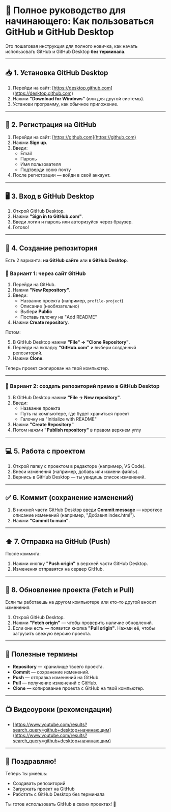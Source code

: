 
# 🐙 Полное руководство для начинающего: Как пользоваться GitHub и GitHub Desktop

Это пошаговая инструкция для полного новичка, как начать использовать GitHub и GitHub Desktop **без терминала**.

---

## 📥 1. Установка GitHub Desktop

1. Перейди на сайт: [https://desktop.github.com](https://desktop.github.com)
2. Нажми **"Download for Windows"** (или для другой системы).
3. Установи программу, как обычное приложение.

---

## 🧾 2. Регистрация на GitHub

1. Перейди на сайт: [https://github.com](https://github.com)
2. Нажми **Sign up**.
3. Введи:
   - Email
   - Пароль
   - Имя пользователя
   - Подтверди свою почту
4. После регистрации — войди в свой аккаунт.

---

## 🖥️ 3. Вход в GitHub Desktop

1. Открой GitHub Desktop.
2. Нажми **"Sign in to GitHub.com"**.
3. Введи логин и пароль или авторизуйся через браузер.
4. Готово!

---

## 📁 4. Создание репозитория

Есть 2 варианта: **на GitHub сайте** или **в GitHub Desktop**.

### 🔹 Вариант 1: через сайт GitHub

1. Перейди на GitHub.
2. Нажми **"New Repository"**.
3. Введи:
   - Название проекта (например, `profile-project`)
   - Описание (необязательно)
   - Выбери **Public**
   - Поставь галочку на "Add README"
4. Нажми **Create repository**.

Потом:

5. В GitHub Desktop нажми **"File" → "Clone Repository"**.
6. Перейди на вкладку **"GitHub.com"** и выбери созданный репозиторий.
7. Нажми **Clone**.

Теперь проект скопирован на твой компьютер.

---

### 🔹 Вариант 2: создать репозиторий прямо в GitHub Desktop

1. В GitHub Desktop нажми **"File → New repository"**.
2. Введи:
   - Название проекта
   - Путь на компьютере, где будет храниться проект
   - Галочку на "Initialize with README"
3. Нажми **"Create Repository"**
4. Потом нажми **"Publish repository"** в правом верхнем углу

---

## 💻 5. Работа с проектом

1. Открой папку с проектом в редакторе (например, VS Code).
2. Внеси изменения (например, добавь или измени файлы).
3. Вернись в GitHub Desktop — ты увидишь список изменений.

---

## ✅ 6. Коммит (сохранение изменений)

1. В нижней части GitHub Desktop введи **Commit message** — короткое описание изменений (например, "Добавил index.html").
2. Нажми **"Commit to main"**.

---

## ⬆️ 7. Отправка на GitHub (Push)

После коммита:

1. Нажми кнопку **"Push origin"** в верхней части GitHub Desktop.
2. Изменения отправятся на сервер GitHub.

---

## 🔄 8. Обновление проекта (Fetch и Pull)

Если ты работаешь на другом компьютере или кто-то другой вносит изменения:

1. Открой GitHub Desktop.
2. Нажми **"Fetch origin"** — чтобы проверить наличие обновлений.
3. Если они есть — появится кнопка **"Pull origin"**. Нажми её, чтобы загрузить свежую версию проекта.

---

## 🧠 Полезные термины

- **Repository** — хранилище твоего проекта.
- **Commit** — сохранение изменений.
- **Push** — отправка изменений на GitHub.
- **Pull** — получение изменений с GitHub.
- **Clone** — копирование проекта с GitHub на твой компьютер.

---

## 📺 Видеоуроки (рекомендации)

- [https://www.youtube.com/results?search_query=github+desktop+начинающим](https://www.youtube.com/results?search_query=github+desktop+начинающим)

---

## 🏁 Поздравляю!

Теперь ты умеешь:
- Создавать репозиторий
- Загружать проект на GitHub
- Работать с GitHub Desktop без терминала

Ты готов использовать GitHub в своих проектах! 🚀
